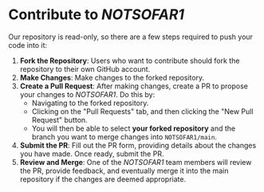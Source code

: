 # Contribute to *NOTSOFAR1*
Our repository is read-only, so there are a few steps required to push your code into it:

1. **Fork the Repository**: Users who want to contribute should fork the repository to their own GitHub account.  
1. **Make Changes**: Make changes to the forked repository.  
1. **Create a Pull Request**: After making changes, create a PR to propose your changes to *NOTSOFAR1*. Do this by:
   - Navigating to the forked repository.
   - Clicking on the "Pull Requests" tab, and then clicking the "New Pull Request" button.
   - You will then be able to select **your forked repository** and the branch you want to merge changes into `NOTSOFAR1/main`.
1. **Submit the PR**: Fill out the PR form, providing details about the changes you have made. Once ready, submit the PR.
1. **Review and Merge**: One of the *NOTSOFAR1* team members will review the PR, provide feedback, and eventually merge it into the main repository if the changes are deemed appropriate.
